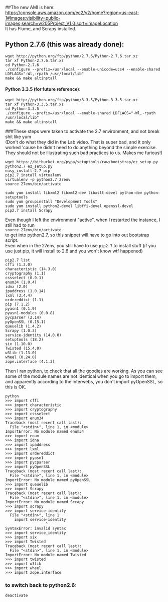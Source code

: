 
##The new AMI is here:   
https://console.aws.amazon.com/ec2/v2/home?region=us-east-1#Images:visibility=public-images;search=w205Project_V1.0;sort=imageLocation   
It has Flume, and Scrapy installed.

## Python 2.7.6 (this was already done):
```
wget http://python.org/ftp/python/2.7.6/Python-2.7.6.tar.xz
tar xf Python-2.7.6.tar.xz
cd Python-2.7.6
./configure --prefix=/usr/local --enable-unicode=ucs4 --enable-shared LDFLAGS="-Wl,-rpath /usr/local/lib"
make && make altinstall
```

#### Python 3.3.5 (for future reference):
```
wget http://python.org/ftp/python/3.3.5/Python-3.3.5.tar.xz
tar xf Python-3.3.5.tar.xz
cd Python-3.3.5
./configure --prefix=/usr/local --enable-shared LDFLAGS="-Wl,-rpath /usr/local/lib"
make && make altinstall
```


###These steps were taken to activate the 2.7 environment, and not break shit like yum   
(Don't do what they did in the Lab video. That is super bad, and it only worked 'cause he didn't need to do anything beyond the simple exercise. They should not be illustrating such bad practices to us. Makes me furious!)
```
wget https://bitbucket.org/pypa/setuptools/raw/bootstrap/ez_setup.py
python2.7 ez_setup.py
easy_install-2.7 pip
pip2.7 install virtualenv
virtualenv -p python2.7 27env
source 27env/bin/activate

sudo yum install libxml2 libxml2-dev libxslt-devel python-dev python-setuptools
sudo yum groupinstall "Development Tools"
sudo yum install python2-devel libffi-devel openssl-devel
pip2.7 install Scrapy
```
Even though I left the environment "active", when I restarted the instance, I still had to run      
`source 27env/bin/activate`    
to get into python2.7, so this snippet will have to go into out bootstrap script.     
Even when in the 27env, you still have to use `pip2.7` to install stuff (if you use just pip, it will install to 2.6 and you won't know wtf happened)

```
pip2.7 list
cffi (1.3.0)
characteristic (14.3.0)
cryptography (1.1)
cssselect (0.9.1)
enum34 (1.0.4)
idna (2.0)
ipaddress (1.0.14)
lxml (3.4.4)
ordereddict (1.1)
pip (7.1.2)
pyasn1 (0.1.9)
pyasn1-modules (0.0.8)
pycparser (2.14)
pyOpenSSL (0.15.1)
queuelib (1.4.2)
Scrapy (1.0.3)
service-identity (14.0.0)
setuptools (18.2)
six (1.10.0)
Twisted (15.4.0)
w3lib (1.13.0)
wheel (0.24.0)
zope.interface (4.1.3)
```

Then I ran python, to check that all the goodies are working. As you can see some of the module names are not identical when you go to import them, and apparently according to the interwebs, you don't import pyOpenSSL, so this is OK.
```
python
>>> import cffi
>>> import characteristic
>>> import cryptography
>>> import cssselect
>>> import enum34
Traceback (most recent call last):
  File "<stdin>", line 1, in <module>
ImportError: No module named enum34
>>> import enum
>>> import idna
>>> import ipaddress
>>> import lxml
>>> import ordereddict
>>> import pyasn1
>>> import pycparser
>>> import pyOpenSSL
Traceback (most recent call last):
  File "<stdin>", line 1, in <module>
ImportError: No module named pyOpenSSL
>>> import queuelib
>>> import Scrapy
Traceback (most recent call last):
  File "<stdin>", line 1, in <module>
ImportError: No module named Scrapy
>>> import scrapy
>>> import service-identity
  File "<stdin>", line 1
    import service-identity
                  ^
SyntaxError: invalid syntax
>>> import service_identity
>>> import six
>>> import Twisted
Traceback (most recent call last):
  File "<stdin>", line 1, in <module>
ImportError: No module named Twisted
>>> import twisted
>>> import w3lib
>>> import wheel
>>> import zope.interface
```

### to switch back to python2.6:
`deactivate`

